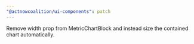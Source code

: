 ```yaml
---
"@actnowcoalition/ui-components": patch
---
```


Remove width prop from MetricChartBlock and instead size the contained chart automatically.
